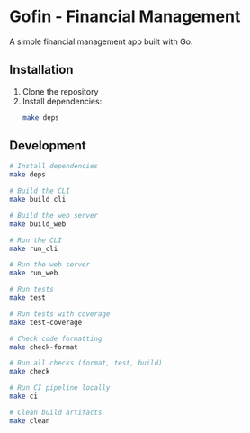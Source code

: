 # Gofin - Financial Management

A simple financial management app built with Go.

## Installation

1. Clone the repository
2. Install dependencies:
   ```bash
   make deps
   ```

## Development

```bash
# Install dependencies
make deps

# Build the CLI
make build_cli

# Build the web server
make build_web

# Run the CLI
make run_cli

# Run the web server
make run_web

# Run tests
make test

# Run tests with coverage
make test-coverage

# Check code formatting
make check-format

# Run all checks (format, test, build)
make check

# Run CI pipeline locally
make ci

# Clean build artifacts
make clean
```
